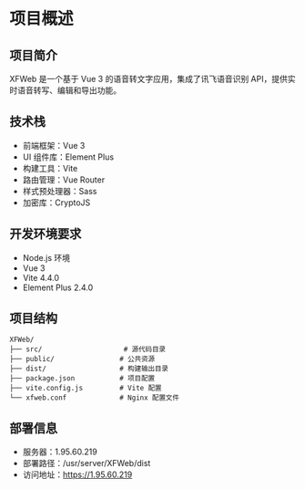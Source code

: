 # 项目概述

## 项目简介
XFWeb 是一个基于 Vue 3 的语音转文字应用，集成了讯飞语音识别 API，提供实时语音转写、编辑和导出功能。

## 技术栈
- 前端框架：Vue 3
- UI 组件库：Element Plus
- 构建工具：Vite
- 路由管理：Vue Router
- 样式预处理器：Sass
- 加密库：CryptoJS

## 开发环境要求
- Node.js 环境
- Vue 3
- Vite 4.4.0
- Element Plus 2.4.0

## 项目结构
```
XFWeb/
├── src/                    # 源代码目录
├── public/                # 公共资源
├── dist/                  # 构建输出目录
├── package.json           # 项目配置
├── vite.config.js         # Vite 配置
└── xfweb.conf             # Nginx 配置文件
```

## 部署信息
- 服务器：1.95.60.219
- 部署路径：/usr/server/XFWeb/dist
- 访问地址：https://1.95.60.219 